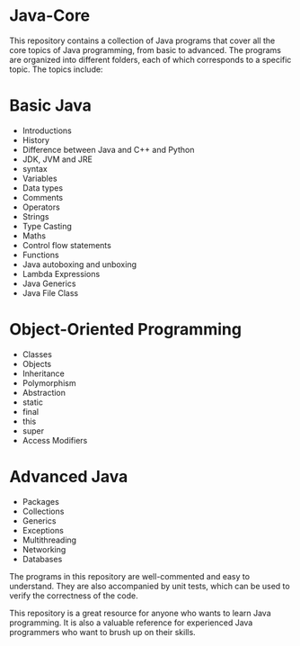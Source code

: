 # Java-Core

This repository contains a collection of Java programs that cover all the core topics of Java programming, from basic to advanced. The programs are organized into different folders, each of which corresponds to a specific topic. The topics include:

# Basic Java  
   - Introductions
   - History    
   - Difference between Java and C++ and Python     
   - JDK, JVM and JRE   
   - syntax  
   - Variables 
   - Data types
   - Comments
   - Operators  
   - Strings    
   - Type Casting
   - Maths  
   - Control flow statements  
   - Functions
   - Java autoboxing and unboxing
   - Lambda Expressions 
   - Java Generics
   - Java File Class
   
# Object-Oriented Programming
   - Classes
   - Objects
   - Inheritance
   - Polymorphism
   - Abstraction
   - static
   - final
   - this
   - super
   - Access Modifiers
      
   
   
# Advanced Java
   - Packages
   - Collections
   - Generics
   - Exceptions
   - Multithreading
   - Networking
   - Databases
   
The programs in this repository are well-commented and easy to understand. They are also accompanied by unit tests, which can be used to verify the correctness of the code.

This repository is a great resource for anyone who wants to learn Java programming. It is also a valuable reference for experienced Java programmers who want to brush up on their skills.
